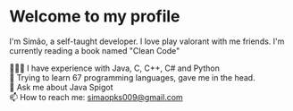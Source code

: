 # Welcome to my profile 

I'm Simão, a self-taught developer. I love play valorant with me friends.
I'm currently reading a book named "Clean Code" 

👨🏻‍💻 I have experience with Java, C, C++, C# and Python
<br/>
🌱 Trying to learn 67 programming languages, gave me in the head.
<br/>
💬 Ask me about Java Spigot
<br/>
📫 How to reach me: simaopks009@gmail.com
<br/>
